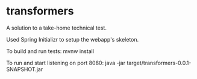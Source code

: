 # transformers

A solution to a take-home technical test.

Used Spring Initializr to setup the webapp's skeleton.

To build and run tests: mvnw install

To run and start listening on port 8080: java -jar target/transformers-0.0.1-SNAPSHOT.jar
